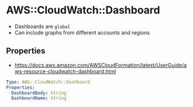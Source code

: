# AWS::CloudWatch::Dashboard

- Dashboards are `global`
- Can include graphs from different accounts and regions

## Properties

- <https://docs.aws.amazon.com/AWSCloudFormation/latest/UserGuide/aws-resource-cloudwatch-dashboard.html>

```yaml
Type: AWS::CloudWatch::Dashboard
Properties:
  DashboardBody: String
  DashboardName: String
```
